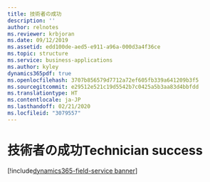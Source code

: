 ```yaml
---
title: 技術者の成功
description: ''
author: relnotes
ms.reviewer: krbjoran
ms.date: 09/12/2019
ms.assetid: edd100de-aed5-e911-a96a-000d3a4f36ce
ms.topic: structure
ms.service: business-applications
ms.author: kyley
dynamics365pdf: true
ms.openlocfilehash: 3707b856579d7712a72ef605fb339a641209b3f5
ms.sourcegitcommit: e29512e521c19d5542b7c0425a5b3aa83d4bbfdd
ms.translationtype: HT
ms.contentlocale: ja-JP
ms.lasthandoff: 02/21/2020
ms.locfileid: "3079557"
---
```

# <a name="technician-success"></a><span data-ttu-id="41148-102">技術者の成功</span><span class="sxs-lookup"><span data-stu-id="41148-102">Technician success</span></span>

[!include[dynamics365-field-service banner](../includes/dynamics365-field-service.md)]

<!--structure start-->

<!--structure end-->




